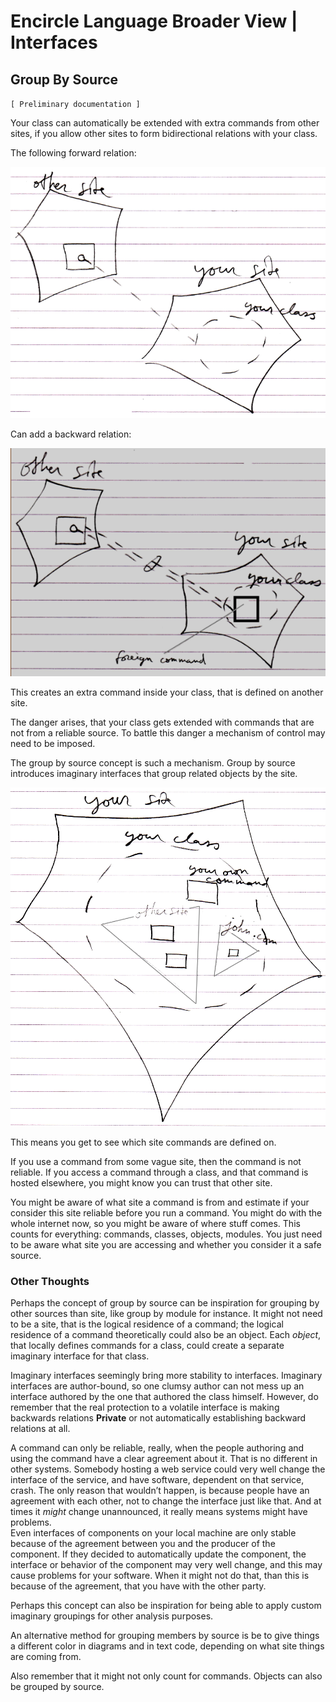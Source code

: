﻿Encircle Language Broader View | Interfaces
===========================================

Group By Source
---------------

`[ Preliminary documentation ]`

Your class can automatically be extended with extra commands from other sites, if you allow other sites to form bidirectional relations with your class.

The following forward relation:

![](images/18.%20Group%20By%20Source.001.png)

Can add a backward relation:

![](images/18.%20Group%20By%20Source.002.png)

This creates an extra command inside your class, that is defined on another site.

The danger arises, that your class gets extended with commands that are not from a reliable source. To battle this danger a mechanism of control may need to be imposed.

The group by source concept is such a mechanism. Group by source introduces imaginary interfaces that group related objects by the site.

![](images/18.%20Group%20By%20Source.003.png)

This means you get to see which site commands are defined on.

If you use a command from some vague site, then the command is not reliable. If you access a command through a class, and that command is hosted elsewhere, you might know you can trust that other site.

You might be aware of what site a command is from and estimate if your consider this site reliable before you run a command. You might do with the whole internet now, so you might be aware of where stuff comes. This counts for everything: commands, classes, objects, modules. You just need to be aware what site you are accessing and whether you consider it a safe source.

### Other Thoughts

Perhaps the concept of group by source can be inspiration for grouping by other sources than site, like group by module for instance. It might not need to be a site, that is the logical residence of a command; the logical residence of a command theoretically could also be an object. Each *object*, that locally defines commands for a class, could create a separate imaginary interface for that class.

Imaginary interfaces seemingly bring more stability to interfaces. Imaginary interfaces are author-bound, so one clumsy author can not mess up an interface authored by the one that authored the class himself. However, do remember that the real protection to a volatile interface is making backwards relations __Private__ or not automatically establishing backward relations at all.

A command can only be reliable, really, when the people authoring and using the command have a clear agreement about it. That is no different in other systems. Somebody hosting a web service could very well change the interface of the service, and have software, dependent on that service, crash. The only reason that wouldn’t happen, is because people have an agreement with each other, not to change the interface just like that. And at times it *might* change unannounced, it really means systems might have problems.  
Even interfaces of components on your local machine are only stable because of the agreement between you and the producer of the component. If they decided to automatically update the component, the interface or behavior of the component may very well change, and this may cause problems for your software. When it might not do that, than this is because of the agreement, that you have with the other party.

Perhaps this concept can also be inspiration for being able to apply custom imaginary groupings for other analysis purposes.

An alternative method for grouping members by source is be to give things a different color in diagrams and in text code, depending on what site things are coming from.

Also remember that it might not only count for commands. Objects can also be grouped by source.